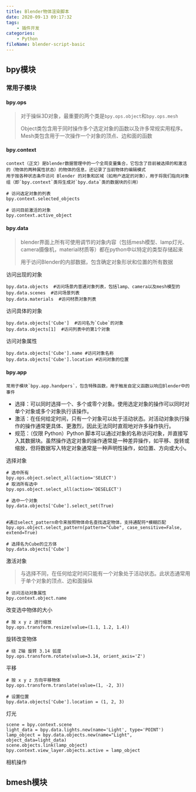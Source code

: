 ```yaml
---
title: Blender物体渲染脚本
date: 2020-09-13 09:17:32
tags:
	- 插件开发
categories:
	- Python
fileName: blender-script-basic
---
```


## bpy模块

### 常用子模块

#### bpy.ops

> 对于操纵3D对象，最重要的两个类是`bpy.ops.object`和`bpy.ops.mesh`
>
> Object类包含用于同时操作多个选定对象的函数以及许多常规实用程序。Mesh类包含用于一次操作一个对象的顶点、边和面的函数

#### bpy.context

```
context（正文）是blender数据管理中的一个全局变量集合，它包含了目前被选择的和激活的（物体的两种属性状态）的物体的信息，还记录了当前物体的编辑模式
用于按各种状态条件访问 Blender 的对象和区域（如用户选定的对象），用于将我们指向对象组（即`bpy.context`类将生成对`bpy.data`类的数据块的引用）
```



```
# 访问选定对象的列表
bpy.context.selected_objects

# 访问目前激活的对象
bpy.context.active_object
```



#### bpy.data

> blender界面上所有可使用调节的对象内容（包括mesh模型、lamp灯光、camera摄像机，material材质等）都在python中以特定的类型存储起来
>
> 用于访问Blender的内部数据，包含确定对象形状和位置的所有数据

访问出现的对象

```
bpy.data.objects  #访问场景内普通对象列表，包括lamp、camera以及mesh模型的
bpy.data.scenes  #访问场景列表
bpy.data.materials  #访问材质对象列表
```

访问具体的对象

```
bpy.data.objects['Cube']  #访问名为`Cube`的对象
bpy.data.objects[1]  #访问列表中的第1个对象
```

访问对象属性

```
bpy.data.objects['Cube'].name #访问对象名称
bpy.data.objects['Cube'].location #访问对象的位置
```





#### bpy.app

```
常用子模块`bpy.app.handpers`，包含特殊函数，用于触发自定义函数以响应Blender中的事件
```



- 选择：可以同时选择一个、多个或零个对象。使用选定对象的操作可以同时对单个对象或多个对象执行该操作。
- 激活：在任何给定时间，只有一个对象可以处于活动状态。对活动对象执行操作的操作通常更具体、更激烈，因此无法同时直观地对许多操作执行。
- 规范：（仅限 Python）Python 脚本可以通过对象的名称访问对象，并直接写入其数据块。虽然操作选定对象的操作通常是一种差异操作，如平移、旋转或缩放，但将数据写入特定对象通常是一种声明性操作，如位置、方向或大小。





选择对象

```
# 选中所有
bpy.ops.object.select_all(action='SELECT')
# 取消所有选中
bpy.ops.object.select_all(action='DESELECT')

# 选中一个对象
bpy.data.objects['Cube'].select_set(True)
```





```

#通过select_pattern命令来按照物体命名查找选定物体，支持通配符*模糊匹配
bpy.ops.object.select_pattern(pattern="Cube", case_sensitive=False, extend=True)

# 选择名为Cube的立方体
bpy.data.objects['Cube']
```





激活对象

> 与选择不同，在任何给定时间只能有一个对象处于活动状态。此状态通常用于单个对象的顶点、边和面操纵



```
# 访问活动对象属性
bpy.context.object.name
```







改变选中物体的大小

```
# 按 x y z 进行缩放
bpy.ops.transform.resize(value=(1.1, 1.2, 1.4))
```



旋转改变物体

```
# 绕 Z轴 旋转 3.14 弧度
bpy.ops.transform.rotate(value=3.14, orient_axis='Z')
```



平移

```
# 按 x y z 方向平移物体
bpy.ops.transform.translate(value=(1, -2, 3))

# 设置位置
bpy.data.objects['Cube'].location = (1, 2, 3)
```





灯光

```
scene = bpy.context.scene
light_data = bpy.data.lights.new(name='Light', type='POINT')
lamp_object = bpy.data.objects.new(name="Light", object_data=light_data)
scene.objects.link(lamp_object)
bpy.context.view_layer.objects.active = lamp_object
```



相机操作









## bmesh模块























